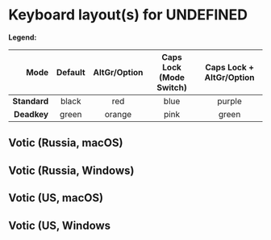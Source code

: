 # Keyboard layout(s) for __UNDEFINED__

**Legend:**

| Mode       | Default | AltGr/Option | Caps Lock (Mode Switch) | Caps Lock + AltGr/Option |
| ----------:|:-------:|:------------:|:-----------------------:|:------------------------:|
|**Standard**| black   | red          | blue                    | purple                   |
|**Deadkey** | green   | orange       | pink                    | green                    |


## Votic (Russia, macOS)

  

## Votic (Russia, Windows)

  

## Votic (US, macOS)

  

## Votic (US, Windows

  
